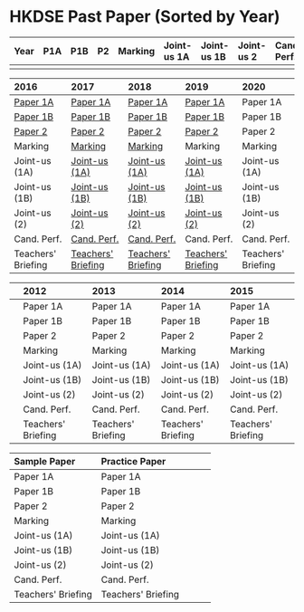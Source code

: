 # HKDSE Past Paper \(Sorted by Year\)

| Year | P1A | P1B | P2 | Marking | Joint-us 1A | Joint-us 1B | Joint-us 2 | Cand. Perf. | Teacher's Briefing |
| :--- | :--- | :--- | :--- | :--- | :--- | :--- | :--- | :--- | :--- |
|  |  |  |  |  |  |  |  |  |  |

| 2016 | 2017 | 2018 | 2019 | 2020 |
| :--- | :--- | :--- | :--- | :--- |
| [Paper 1A](https://drive.google.com/open?id=0B08G5K3LNAX6RV92Uzc4NGE1aE0) | [Paper 1A](https://drive.google.com/open?id=0B08G5K3LNAX6VzFYZEhMaGlSRFU) | [Paper 1A](https://drive.google.com/open?id=16rZUHZGUbVL5xZY3z2w_XP-QaU2FTmgI) | [Paper 1A](https://drive.google.com/open?id=1s6sgxDpK02jgdY_dfPL-JEoHkklOqBmC) | Paper 1A |
| [Paper 1B](https://drive.google.com/open?id=0B08G5K3LNAX6MHRNRG9EQ2hmSHM) | [Paper 1B](https://drive.google.com/open?id=0B08G5K3LNAX6UFJud1hUNno5UEE) | [Paper 1B](https://drive.google.com/open?id=1M_uCxuX7F3YsfOfAPe68liASnUGP1JkB) | [Paper 1B](https://drive.google.com/open?id=1gZhO0yOE_4s1skDlMvQ2QDLXcoTm6PnF) | Paper 1B |
| [Paper 2](https://drive.google.com/open?id=0B08G5K3LNAX6RzUxMlVST1RTeUE) | [Paper 2](https://drive.google.com/open?id=0B08G5K3LNAX6aXVrX1VIMVhuSlU) | [Paper 2](https://drive.google.com/open?id=18rqkzlJV3bRjBXcMIXlMDKFu6wgumaYm) | [Paper 2](https://drive.google.com/open?id=1Rc16Xw-BIJLHvlqv5a4jwNFH_NnDshN9) | Paper 2 |
| Marking | [Marking](https://drive.google.com/open?id=0B08G5K3LNAX6R1BNS1BHQjd0Mkk) | [Marking](https://drive.google.com/open?id=1MsfQ0sAQbKTpP_KimXvdakuct-oVnfap) | Marking | Marking |
| Joint-us \(1A\) | [Joint-us \(1A\)](https://drive.google.com/open?id=1aMUFWcjcOywhj0ONePum2bEpS-O6WYCm) | [Joint-us \(1A\)](https://drive.google.com/open?id=19Ipk6qHB6-qdpygeuAKlXdLTSA90Lilp) | [Joint-us \(1A\)](https://drive.google.com/open?id=1yj25XvsK7NLljXpGzccwgJvy9083Y87u) | Joint-us \(1A\) |
| Joint-us \(1B\) | [Joint-us \(1B\)](https://drive.google.com/open?id=1va6fpYddfu1klCXTqw5UsPqyEw3PLOUz) | [Joint-us \(1B\)](https://drive.google.com/open?id=19m8J3mFNYKBypt8zPRQ2WXgRPq574j48) | [Joint-us \(1B\)](https://drive.google.com/open?id=1XPgpRWPHyT-Id7DhCeoo-HFzE-sgZ9-o) | Joint-us \(1B\) |
| Joint-us \(2\) | [Joint-us \(2\)](https://drive.google.com/open?id=1Ybk8Dr3vcBAtfVxIvPOXixS81aH9NYyu) | [Joint-us \(2\)](https://drive.google.com/open?id=1qXPg0jrFULK_-hobDV2CqgLED3cpmbDr) | [Joint-us \(2\)](https://drive.google.com/open?id=1CR94zS2gjW40Ew8MCqD2n3FQ0p9B9pSR) | Joint-us \(2\) |
| Cand. Perf. | [Cand. Perf.](https://drive.google.com/open?id=0B08G5K3LNAX6R19JSmk2a1VrT0U) | [Cand. Perf.](https://drive.google.com/open?id=1GXTgnK36n_pEQAX7AWDBdS0UrjKgKt0F) | Cand. Perf. | Cand. Perf. |
| Teachers' Briefing | [Teachers' Briefing](https://drive.google.com/open?id=13XTfn8MT-ptoBpiYSlcqwv3pY__RUyf5) | [Teachers' Briefing](https://drive.google.com/open?id=14Ew4eFx1Lr4FA2ZNnwbp1JOT_VQfISSV) | [Teachers' Briefing](https://drive.google.com/open?id=17zFj8BTNBCGhgA0nRyd0L55VfNSCaAay) | Teachers' Briefing |

|  | 2012 | 2013 | 2014 | 2015 |
| :--- | :--- | :--- | :--- | :--- |
|  | Paper 1A | Paper 1A | Paper 1A | Paper 1A |
|  | Paper 1B | Paper 1B | Paper 1B | Paper 1B |
|  | Paper 2 | Paper 2 | Paper 2 | Paper 2 |
|  | Marking | Marking | Marking | Marking |
|  | Joint-us \(1A\) | Joint-us \(1A\) | Joint-us \(1A\) | Joint-us \(1A\) |
|  | Joint-us \(1B\) | Joint-us \(1B\) | Joint-us \(1B\) | Joint-us \(1B\) |
|  | Joint-us \(2\) | Joint-us \(2\) | Joint-us \(2\) | Joint-us \(2\) |
|  | Cand. Perf. | Cand. Perf. | Cand. Perf. | Cand. Perf. |
|  | Teachers' Briefing | Teachers' Briefing | Teachers' Briefing | Teachers' Briefing |

| Sample Paper | Practice Paper |  |  |  |
| :--- | :--- | :--- | :--- | :--- |
| Paper 1A | Paper 1A |  |  |  |
| Paper 1B | Paper 1B |  |  |  |
| Paper 2 | Paper 2 |  |  |  |
| Marking | Marking |  |  |  |
| Joint-us \(1A\) | Joint-us \(1A\) |  |  |  |
| Joint-us \(1B\) | Joint-us \(1B\) |  |  |  |
| Joint-us \(2\) | Joint-us \(2\) |  |  |  |
| Cand. Perf. | Cand. Perf. |  |  |  |
| Teachers' Briefing | Teachers' Briefing |  |  |  |

